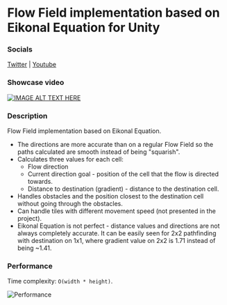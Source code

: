 # Flow Field implementation based on Eikonal Equation for Unity
### Socials
[Twitter](https://twitter.com/BJKgamedev) | [Youtube](https://www.youtube.com/channel/UCyfwnxacJqN3vBFI6vVj_8g)
### Showcase video
[![IMAGE ALT TEXT HERE](https://img.youtube.com/vi/CfXa_U5K0lw/0.jpg)](https://www.youtube.com/watch?v=CfXa_U5K0lw)
### Description
Flow Field implementation based on Eikonal Equation.
- The directions are more accurate than on a regular Flow Field so the paths calculated are smooth instead of being "squarish".
- Calculates three values for each cell:
  - Flow direction
  - Current direction goal - position of the cell that the flow is directed towards.
  - Distance to destination (gradient) - distance to the destination cell.
- Handles obstacles and the position closest to the destination cell without going through the obstacles.
- Can handle tiles with different movement speed (not presented in the project).
- Eikonal Equation is not perfect - distance values and directions are not always completely accurate. It can be easily seen for 2x2 pathfinding with destination on 1x1, where gradient value on 2x2 is 1.71 instead of being ~1.41.
### Performance
Time complexity: `O(width * height)`.

![Performance](https://i.imgur.com/0Bm6f3Y.png)